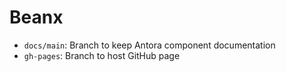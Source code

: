 # Beanx

- `docs/main`: Branch to keep Antora component documentation
- `gh-pages`: Branch to host GitHub page
